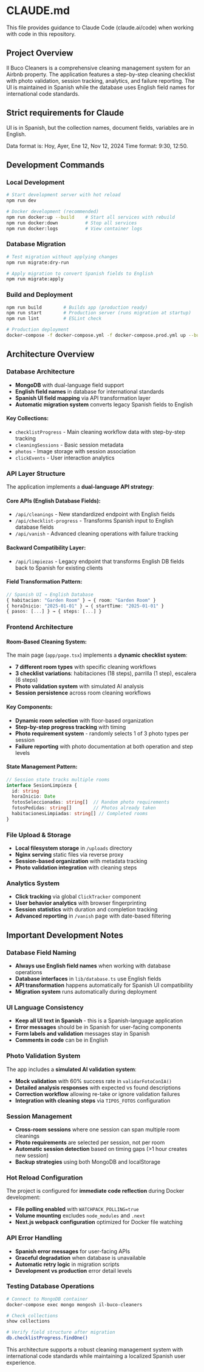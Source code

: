 # CLAUDE.md

This file provides guidance to Claude Code (claude.ai/code) when working with code in this repository.

## Project Overview

Il Buco Cleaners is a comprehensive cleaning management system for an Airbnb property. The application features a step-by-step cleaning checklist with photo validation, session tracking, analytics, and failure reporting. The UI is maintained in Spanish while the database uses English field names for international code standards.


## Strict requirements for Claude
UI is in Spanish, but the collection names, document fields, variables are in English.

Data format is: Hoy, Ayer, Ene 12, Nov 12, 2024
Time format: 9:30, 12:50.


## Development Commands

### Local Development
```bash
# Start development server with hot reload
npm run dev

# Docker development (recommended)
npm run docker:up --build    # Start all services with rebuild
npm run docker:down          # Stop all services
npm run docker:logs          # View container logs
```

### Database Migration
```bash
# Test migration without applying changes
npm run migrate:dry-run

# Apply migration to convert Spanish fields to English
npm run migrate:apply
```

### Build and Deployment
```bash
npm run build        # Builds app (production ready)
npm run start        # Production server (runs migration at startup)
npm run lint         # ESLint check

# Production deployment
docker-compose -f docker-compose.yml -f docker-compose.prod.yml up --build
```

## Architecture Overview

### Database Architecture
- **MongoDB** with dual-language field support
- **English field names** in database for international standards
- **Spanish UI field mapping** via API transformation layer
- **Automatic migration system** converts legacy Spanish fields to English

#### Key Collections:
- `checklistProgress` - Main cleaning workflow data with step-by-step tracking
- `cleaningSessions` - Basic session metadata
- `photos` - Image storage with session association
- `clickEvents` - User interaction analytics

### API Layer Structure
The application implements a **dual-language API strategy**:

#### Core APIs (English Database Fields):
- `/api/cleanings` - New standardized endpoint with English fields
- `/api/checklist-progress` - Transforms Spanish input to English database fields
- `/api/vanish` - Advanced cleaning operations with failure tracking

#### Backward Compatibility Layer:
- `/api/limpiezas` - Legacy endpoint that transforms English DB fields back to Spanish for existing clients

#### Field Transformation Pattern:
```typescript
// Spanish UI → English Database
{ habitacion: "Garden Room" } → { room: "Garden Room" }
{ horaInicio: "2025-01-01" } → { startTime: "2025-01-01" }
{ pasos: [...] } → { steps: [...] }
```

### Frontend Architecture

#### Room-Based Cleaning System:
The main page (`app/page.tsx`) implements a **dynamic checklist system**:
- **7 different room types** with specific cleaning workflows
- **3 checklist variations**: habitaciones (18 steps), parrilla (1 step), escalera (6 steps)
- **Photo validation system** with simulated AI analysis
- **Session persistence** across room cleaning workflows

#### Key Components:
- **Dynamic room selection** with floor-based organization
- **Step-by-step progress tracking** with timing
- **Photo requirement system** - randomly selects 1 of 3 photo types per session
- **Failure reporting** with photo documentation at both operation and step levels

#### State Management Pattern:
```typescript
// Session state tracks multiple rooms
interface SesionLimpieza {
  id: string
  horaInicio: Date
  fotosSeleccionadas: string[]  // Random photo requirements
  fotosPedidas: string[]        // Photos already taken
  habitacionesLimpiadas: string[] // Completed rooms
}
```

### File Upload & Storage
- **Local filesystem storage** in `/uploads` directory
- **Nginx serving** static files via reverse proxy
- **Session-based organization** with metadata tracking
- **Photo validation integration** with cleaning steps

### Analytics System
- **Click tracking** via global `ClickTracker` component
- **User behavior analytics** with browser fingerprinting
- **Session statistics** with duration and completion tracking
- **Advanced reporting** in `/vanish` page with date-based filtering

## Important Development Notes

### Database Field Naming
- **Always use English field names** when working with database operations
- **Database interfaces** in `lib/database.ts` use English fields
- **API transformation** happens automatically for Spanish UI compatibility
- **Migration system** runs automatically during deployment

### UI Language Consistency
- **Keep all UI text in Spanish** - this is a Spanish-language application
- **Error messages** should be in Spanish for user-facing components
- **Form labels and validation** messages stay in Spanish
- **Comments in code** can be in English

### Photo Validation System
The app includes a **simulated AI validation system**:
- **Mock validation** with 60% success rate in `validarFotoConIA()`
- **Detailed analysis responses** with expected vs found descriptions
- **Correction workflow** allowing re-take or ignore validation failures
- **Integration with cleaning steps** via `TIPOS_FOTOS` configuration

### Session Management
- **Cross-room sessions** where one session can span multiple room cleanings
- **Photo requirements** are selected per session, not per room
- **Automatic session detection** based on timing gaps (>1 hour creates new session)
- **Backup strategies** using both MongoDB and localStorage

### Hot Reload Configuration
The project is configured for **immediate code reflection** during Docker development:
- **File polling enabled** with `WATCHPACK_POLLING=true`
- **Volume mounting** excludes `node_modules` and `.next`
- **Next.js webpack configuration** optimized for Docker file watching

### API Error Handling
- **Spanish error messages** for user-facing APIs
- **Graceful degradation** when database is unavailable
- **Automatic retry logic** in migration scripts
- **Development vs production** error detail levels

### Testing Database Operations
```bash
# Connect to MongoDB container
docker-compose exec mongo mongosh il-buco-cleaners

# Check collections
show collections

# Verify field structure after migration
db.checklistProgress.findOne()
```

This architecture supports a robust cleaning management system with international code standards while maintaining a localized Spanish user experience.